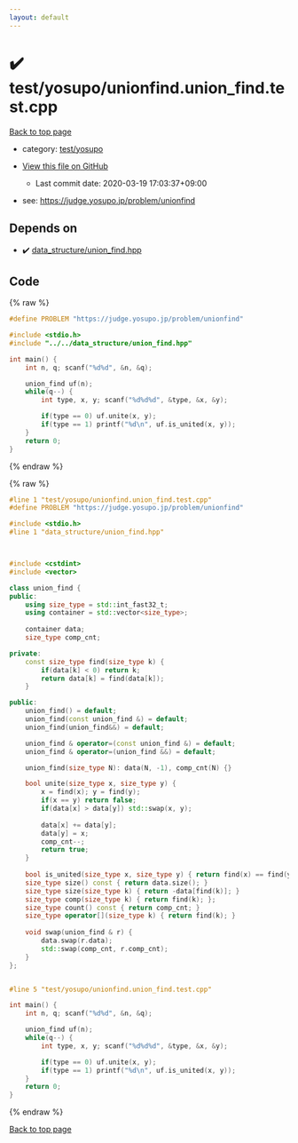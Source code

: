 ```yaml
---
layout: default
---
```


<!-- mathjax config similar to math.stackexchange -->
<script type="text/javascript" async
  src="https://cdnjs.cloudflare.com/ajax/libs/mathjax/2.7.5/MathJax.js?config=TeX-MML-AM_CHTML">
</script>
<script type="text/x-mathjax-config">
  MathJax.Hub.Config({
    TeX: { equationNumbers: { autoNumber: "AMS" }},
    tex2jax: {
      inlineMath: [ ['$','$'] ],
      processEscapes: true
    },
    "HTML-CSS": { matchFontHeight: false },
    displayAlign: "left",
    displayIndent: "2em"
  });
</script>

<script type="text/javascript" src="https://cdnjs.cloudflare.com/ajax/libs/jquery/3.4.1/jquery.min.js"></script>
<script src="https://cdn.jsdelivr.net/npm/jquery-balloon-js@1.1.2/jquery.balloon.min.js" integrity="sha256-ZEYs9VrgAeNuPvs15E39OsyOJaIkXEEt10fzxJ20+2I=" crossorigin="anonymous"></script>
<script type="text/javascript" src="../../../assets/js/copy-button.js"></script>
<link rel="stylesheet" href="../../../assets/css/copy-button.css" />


# :heavy_check_mark: test/yosupo/unionfind.union_find.test.cpp

<a href="../../../index.html">Back to top page</a>

* category: <a href="../../../index.html#0b58406058f6619a0f31a172defc0230">test/yosupo</a>
* <a href="{{ site.github.repository_url }}/blob/master/test/yosupo/unionfind.union_find.test.cpp">View this file on GitHub</a>
    - Last commit date: 2020-03-19 17:03:37+09:00


* see: <a href="https://judge.yosupo.jp/problem/unionfind">https://judge.yosupo.jp/problem/unionfind</a>


## Depends on

* :heavy_check_mark: <a href="../../../library/data_structure/union_find.hpp.html">data_structure/union_find.hpp</a>


## Code

<a id="unbundled"></a>
{% raw %}
```cpp
#define PROBLEM "https://judge.yosupo.jp/problem/unionfind"

#include <stdio.h>
#include "../../data_structure/union_find.hpp"

int main() {
	int n, q; scanf("%d%d", &n, &q);

	union_find uf(n);
	while(q--) {
		int type, x, y; scanf("%d%d%d", &type, &x, &y);

		if(type == 0) uf.unite(x, y);
		if(type == 1) printf("%d\n", uf.is_united(x, y));
	}
	return 0;
}

```
{% endraw %}

<a id="bundled"></a>
{% raw %}
```cpp
#line 1 "test/yosupo/unionfind.union_find.test.cpp"
#define PROBLEM "https://judge.yosupo.jp/problem/unionfind"

#include <stdio.h>
#line 1 "data_structure/union_find.hpp"



#include <cstdint>
#include <vector>

class union_find {
public:
	using size_type = std::int_fast32_t;
	using container = std::vector<size_type>;
	
	container data;
	size_type comp_cnt;

private:
	const size_type find(size_type k) {
		if(data[k] < 0) return k;
		return data[k] = find(data[k]);
	}

public:
	union_find() = default;
	union_find(const union_find &) = default;
	union_find(union_find&&) = default;

	union_find & operator=(const union_find &) = default;
	union_find & operator=(union_find &&) = default;

	union_find(size_type N): data(N, -1), comp_cnt(N) {}

	bool unite(size_type x, size_type y) {
		x = find(x); y = find(y);
		if(x == y) return false;
		if(data[x] > data[y]) std::swap(x, y);
		
		data[x] += data[y];
		data[y] = x;
		comp_cnt--;
		return true;
	}
	
	bool is_united(size_type x, size_type y) { return find(x) == find(y); }
	size_type size() const { return data.size(); }
	size_type size(size_type k) { return -data[find(k)]; }
	size_type comp(size_type k) { return find(k); };
	size_type count() const { return comp_cnt; }
	size_type operator[](size_type k) { return find(k); }
	
	void swap(union_find & r) {
		data.swap(r.data);
		std::swap(comp_cnt, r.comp_cnt);
	}
};


#line 5 "test/yosupo/unionfind.union_find.test.cpp"

int main() {
	int n, q; scanf("%d%d", &n, &q);

	union_find uf(n);
	while(q--) {
		int type, x, y; scanf("%d%d%d", &type, &x, &y);

		if(type == 0) uf.unite(x, y);
		if(type == 1) printf("%d\n", uf.is_united(x, y));
	}
	return 0;
}

```
{% endraw %}

<a href="../../../index.html">Back to top page</a>


